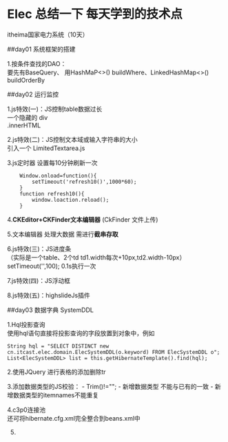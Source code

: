 # Elec 总结一下 每天学到的技术点
itheima国家电力系统（10天）


##day01 系统框架的搭建

1.按条件查找的DAO：  
要先有BaseQuery、
	用HashMaP<>() buildWhere、LinkedHashMap<>() buildOrderBy

##day02 运行监控

1.js特效(一)：JS控制table数据过长  
	一个隐藏的 div  
	.innerHTML

2.js特效(二)：JS控制文本域或输入字符串的大小  
	引入一个 LimitedTextarea.js

3.js定时器	设置每10分钟刷新一次
```
	Window.onload=function(){
		setTimeout('refresh10()',1000*60);
	}
	function refresh10(){
		window.loaction.reload();
	}
```

4.**CKEditor+CKFinder文本编辑器**
	(CkFinder	文件上传)   

5.文本编辑器 处理大数据 需进行**截串存取**  

6.js特效(三)：JS进度条  
（实际是一个table、2个td td1.width每次+10px,td2.width-10px）
	setTimeout('',100); 0.1s执行一次

7.js特效(四)：JS浮动框

8.js特效(五)：highslideJs插件



##day03 数据字典	SystemDDL

1.Hql投影查询  
	使用hql语句直接将投影查询的字段放置到对象中，例如
```
String hql = "SELECT DISTINCT new cn.itcast.elec.domain.ElecSystemDDL(o.keyword) FROM ElecSystemDDL o";  
List<ElecSystemDDL> list = this.getHibernateTemplate().find(hql);
```
 
2.使用JQuery 进行表格的添加删除tr

3.添加数据类型的JS校验：
	 - Trim()!="";
	 - 新增数据类型 不能与已有的一致
	 - 新增数据类型的itemnames不能重复

4.c3p0连接池  
	还可将hibernate.cfg.xml完全整合到beans.xml中

5.
	
	